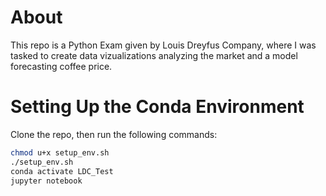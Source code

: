# About
This repo is a Python Exam given by Louis Dreyfus Company, where I was tasked to create data
vizualizations analyzing the market and a model forecasting coffee price. 

# Setting Up the Conda Environment
Clone the repo, then run the following commands:
```bash
chmod u+x setup_env.sh
./setup_env.sh
conda activate LDC_Test
jupyter notebook
```
